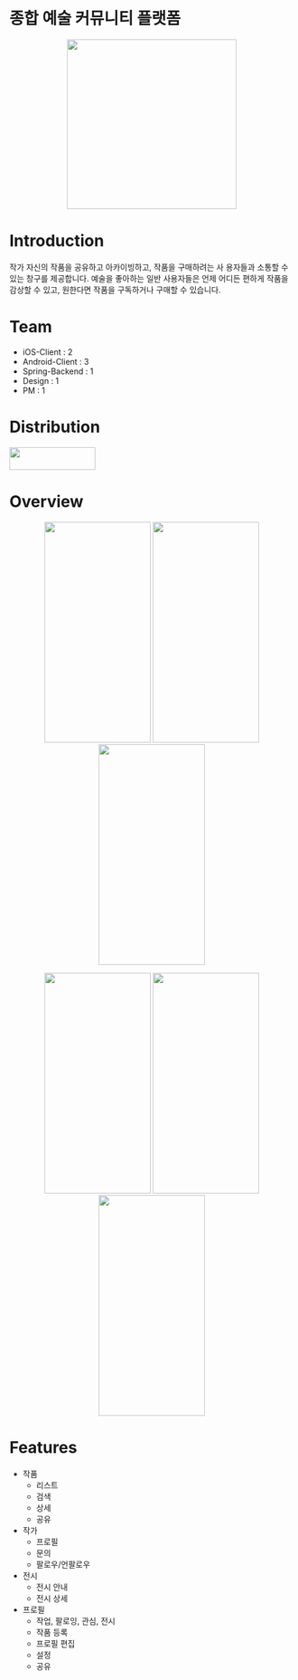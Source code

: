 # 종합 예술 커뮤니티 플랫폼
<div>
  <p align = "center">
    <img width = "300" src = "https://github.com/user-attachments/assets/849ec018-9732-4f09-b3bd-a6f008568611">
  </p>
</div>

# Introduction
작가 자신의 작품을 공유하고 아카이빙하고, 작품을 구매하려는 사 용자들과 소통할 수 있는 창구를 제공합니다. 예술을 좋아하는 일반 사용자들은 언제 어디든 편하게 작품을 감상할 수 있고, 원한다면 작품을 구독하거나 구매할 수 있습니다.

# Team
- iOS-Client : 2
- Android-Client : 3
- Spring-Backend : 1
- Design : 1
- PM : 1

# Distribution
<p>
  <a href="https://apps.apple.com/kr/app/plain/id6483368012"><img src="https://img.shields.io/badge/App Store-0D96F6?style=flat-square&logo=AppStore&logoColor=white", width=152, height=40/></a> 
</p>

# Overview
<div>
  <p align = "center">
	<img width = "188" height = "390" src = "https://github.com/user-attachments/assets/baf51e21-620d-440a-93a7-1d9dec7d34be">
	  <img width = "188" height = "390" src = "https://github.com/user-attachments/assets/280cb188-0fec-45cf-943f-aafe1aa1b5aa">
    	<img width = "188" height = "390" src = "https://github.com/user-attachments/assets/40f0abb1-190e-4d1c-9376-ddad2c8d22db">
  </p>
</div>
<div>
  <p align = "center">
	<img width = "188" height = "390" src = "https://github.com/user-attachments/assets/47876889-25f2-4e82-a9dd-a196d67c8b5d">
	  <img width = "188" height = "390" src = "https://github.com/user-attachments/assets/a948b3cd-e760-4e7b-8c8f-b00eb8faa8a1">
    	<img width = "188" height = "390" src = "https://github.com/user-attachments/assets/e1da763b-a64b-440c-a936-2fc5d01d7094">
  </p>
</div>

# Features
- 작품
  	- 리스트
  	- 검색
  	- 상세
  	- 공유
- 작가
  	- 프로필
  	- 문의
  	- 팔로우/언팔로우
- 전시
	- 전시 안내
   	- 전시 상세
- 프로필
  	- 작업, 팔로잉, 관심, 전시
  	- 작품 등록
  	- 프로필 편집
  	- 설정
  	- 공유
